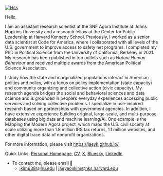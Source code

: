 [![Hits](https://hits.seeyoufarm.com/api/count/incr/badge.svg?url=https%3A%2F%2Fgithub.com%2Fjaeyk%2Fjaeyk.github.io&count_bg=%2379C83D&title_bg=%23555555&icon=&icon_color=%23E7E7E7&title=hits&edge_flat=false)](https://hits.seeyoufarm.com)

Hello,

I am an assistant research scientist at the SNF Agora Institute at Johns Hopkins University and a research fellow at the Center for Public Leadership at Harvard Kennedy School. Previously, I worked as a senior data scientist at Code for America, where I collaborated with all levels of the U.S. government to improve access to safety net programs. I completed my PhD in Political Science from the University of California, Berkeley in 2021. My research has been published in top outlets such as *Nature Human Behaviour* and received multiple awards from the American Political Science Association.

I study how the state and marginalized populations interact in American politics and policy, with a focus on policy implementation (state capacity) and community organizing and collective action (civic capacity). My research agenda bridges the social and behavioral sciences and data science and is grounded in people’s everyday experiences accessing public services and solving collective problems. I specialize in use-inspired research based on partnerships with government agencies. In addition, I have extensive experience building original, large-scale, and multi-purpose databases using big data and machine learning/AI. One example is the Mapping the Modern Agora project, which maps the U.S. civil society at scale utilizing more than 1.8 million IRS tax returns, 1.1 million websites, and other digital trace data of nonprofit organizations.

For more information, please visit https://jaeyk.github.io/

Quick Links: [Personal Homepage](https://jaeyk.github.io/), [CV](https://jaeyk.github.io/CV_Jae_Yeon_Kim.pdf), [X](https://x.com/JaeJaeykim2), [Bluesky](https://bsky.app/profile/jaeyeonkim.bsky.social), [LinkedIn](https://www.linkedin.com/in/jae-yeon-kim-694764229/)

- To contact me, please email :postbox: 
  - [jkim638@jhu.edu](mailto:jkim638@jhu.edu) | [jaeyeonkim@hks.harvard.edu](mailto:jaeyeonkim@hks.harvard.edu)
